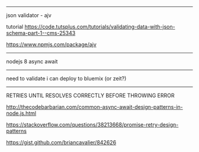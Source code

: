 
---------------------------------
json validator - ajv

tutorial
https://code.tutsplus.com/tutorials/validating-data-with-json-schema-part-1--cms-25343

https://www.npmjs.com/package/ajv

--------------------------------

nodejs 8
async await

-------------------------------

need to validate i can deploy to bluemix (or zeit?)

----------------------------

RETRIES UNTIL RESOLVES CORRECTLY BEFORE THROWING ERROR

http://thecodebarbarian.com/common-async-await-design-patterns-in-node.js.html

https://stackoverflow.com/questions/38213668/promise-retry-design-patterns

https://gist.github.com/briancavalier/842626
